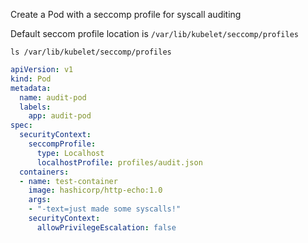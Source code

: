 Create a Pod with a seccomp profile for syscall auditing

Default seccom profile location is  `/var/lib/kubelet/seccomp/profiles`

`ls /var/lib/kubelet/seccomp/profiles`

```yaml
apiVersion: v1
kind: Pod
metadata:
  name: audit-pod
  labels:
    app: audit-pod
spec:
  securityContext:
    seccompProfile:
      type: Localhost
      localhostProfile: profiles/audit.json
  containers:
  - name: test-container
    image: hashicorp/http-echo:1.0
    args:
    - "-text=just made some syscalls!"
    securityContext:
      allowPrivilegeEscalation: false
```